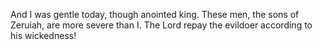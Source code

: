 And I was gentle today, though anointed king. These men, the sons of Zeruiah, are more severe than I. The Lord repay the evildoer according to his wickedness!
